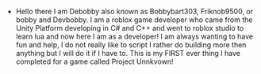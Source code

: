 - Hello there I am Debobby also known as Bobbybart303, Friknob9500, or bobby and Devbobby. I am a roblox game developer who came from the Unity Platform developing in C# and C++ and went to roblox studio to learn lua and now here I am as a developer!
I am always wanting to have fun and help, I do not really like to script I rather do building more then anything but I will do it if I have to.
This is my FIRST ever thing I have completed for a game called Project Unnkvown!

